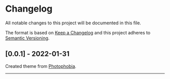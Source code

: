 # Changelog

All notable changes to this project will be documented in this file.

The format is based on [Keep a Changelog][1] and this project adheres to
[Semantic Versioning][2].

## [0.0.1] - 2022-01-31


Created theme from [Photophobia][3].

-------------------------------------------------------------------------------
[1]: https://keepachangelog.com/en/1.0.0/ "Keep a Changelog"
[2]: https://semver.org/spec/v2.0.0.html "Semantic µVersioning"
[3]: https://github.com/setsevireon/photophobia "Photophobia"
